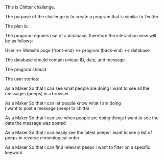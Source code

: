 This is Chitter challenge.

The purpose of the challenge is to create a program that is similar to Twitter.

The plan is:

The program requires use of a database, therefore the interaction view will be as follows:

User <-> Website page (front-end) <-> program (back-end) <-> database

The database should contain unique ID, date, and message.

The program should 

The user stories:

As a Maker
So that I can see what people are doing
I want to see all the messages (peeps) in a browser

As a Maker
So that I can let people know what I am doing  
I want to post a message (peep) to chitter

As a Maker
So that I can see when people are doing things
I want to see the date the message was posted

As a Maker
So that I can easily see the latest peeps
I want to see a list of peeps in reverse chronological order

As a Maker
So that I can find relevant peeps
I want to filter on a specific keyword
